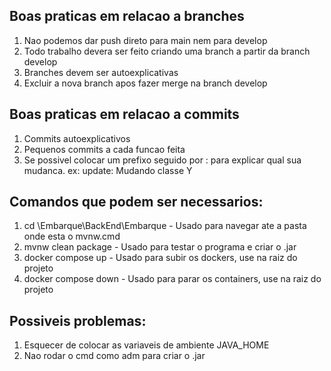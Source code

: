 ## Boas praticas em relacao a branches
1. Nao podemos dar push direto para main nem para develop
2. Todo trabalho devera ser feito criando uma branch a partir da branch develop
3. Branches devem ser autoexplicativas
4. Excluir a nova branch apos fazer merge na branch develop

## Boas praticas em relacao a commits
1. Commits autoexplicativos
2. Pequenos commits a cada funcao feita
3. Se possivel colocar um prefixo seguido por : para explicar qual sua mudanca.
ex:   update: Mudando classe Y

## Comandos que podem ser necessarios:
1. cd \Embarque\BackEnd\Embarque - Usado para navegar ate a pasta onde esta o mvnw.cmd
2. mvnw clean package - Usado para testar o programa e criar o .jar
3. docker compose up  - Usado para subir os dockers, use na raiz do projeto
4. docker compose down - Usado para parar os containers, use na raiz do projeto

## Possiveis problemas: 
1. Esquecer de colocar as variaveis de ambiente JAVA_HOME
2. Nao rodar o cmd como adm para criar o .jar
